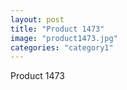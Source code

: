 ```yaml
---
layout: post
title: "Product 1473"
image: "product1473.jpg"
categories: "category1"
---
```

Product 1473
